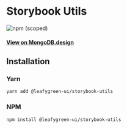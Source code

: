 # Storybook Utils

![npm (scoped)](https://img.shields.io/npm/v/@leafygreen-ui/storybook-utils.svg)

#### [View on MongoDB.design](https://www.mongodb.design/component/storybook-utils/example/)

## Installation

### Yarn

```shell
yarn add @leafygreen-ui/storybook-utils
```

### NPM

```shell
npm install @leafygreen-ui/storybook-utils
```
